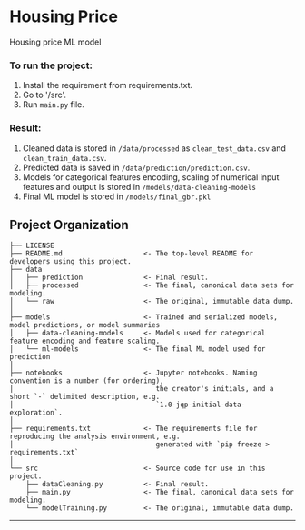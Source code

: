 Housing Price
==============================

Housing price ML model

### To run the project:
1. Install the requirement from requirements.txt.
2. Go to '/src'.
3. Run `main.py` file.

### Result:
1. Cleaned data is stored in `/data/processed` as `clean_test_data.csv` and `clean_train_data.csv`.
2. Predicted data is saved in `/data/prediction/prediction.csv`.
3. Models for categorical features encoding, scaling of numerical input features and output is stored in `/models/data-cleaning-models`
4. Final ML model is stored in `/models/final_gbr.pkl`

Project Organization
------------

    ├── LICENSE
    ├── README.md                    <- The top-level README for developers using this project.
    ├── data
    │   ├── prediction               <- Final result.
    │   ├── processed                <- The final, canonical data sets for modeling.
    │   └── raw                      <- The original, immutable data dump.
    │
    ├── models                       <- Trained and serialized models, model predictions, or model summaries
    │   ├── data-cleaning-models     <- Models used for categorical feature encoding and feature scaling.
    │   └── ml-models                <- The final ML model used for prediction
    │
    ├── notebooks                    <- Jupyter notebooks. Naming convention is a number (for ordering),
    │                                   the creator's initials, and a short `-` delimited description, e.g.
    │                                   `1.0-jqp-initial-data-exploration`.
    │
    ├── requirements.txt             <- The requirements file for reproducing the analysis environment, e.g.
    │                                   generated with `pip freeze > requirements.txt`
    │
    └── src                          <- Source code for use in this project.
        ├── dataCleaning.py          <- Final result.
        ├── main.py                  <- The final, canonical data sets for modeling.
        └── modelTraining.py         <- The original, immutable data dump.
        



--------